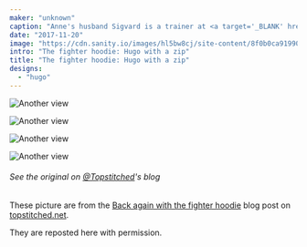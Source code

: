 ```yaml
---
maker: "unknown"
caption: "Anne's husband Sigvard is a trainer at <a target='_BLANK' href='http://fighter.org/'>the local kick boxing club</a>. Hence the name <em>fighter hoodie</em>"
date: "2017-11-20"
image: "https://cdn.sanity.io/images/hl5bw8cj/site-content/8f0b0ca919900145250b0af08401775198623eda-1001x1500.jpg"
intro: "The fighter hoodie: Hugo with a zip"
title: "The fighter hoodie: Hugo with a zip"
designs:
  - "hugo"
---
```


![Another view](https://posts.freesewing.org/uploads/fighter_hoodie_1_69359b6e7d.jpg "Another view")

![Another view](https://posts.freesewing.org/uploads/fighter_hoodie_2_c74c303646.jpg)

![Another view](https://posts.freesewing.org/uploads/fighter_hoodie_3_f8766d848b.jpg)

![Another view](https://posts.freesewing.org/uploads/fighter_hoodie_4_881e549c9b.jpg)

<Note>

###### See the original on [@Topstitched](/users/Topstitched)'s blog
These picture are from the [Back again with the fighter hoodie](http://www.topstitched.net/?p=1431) 
blog post on [topstitched.net](http://www.topstitched.net/).

They are reposted here with permission.

</Note>
